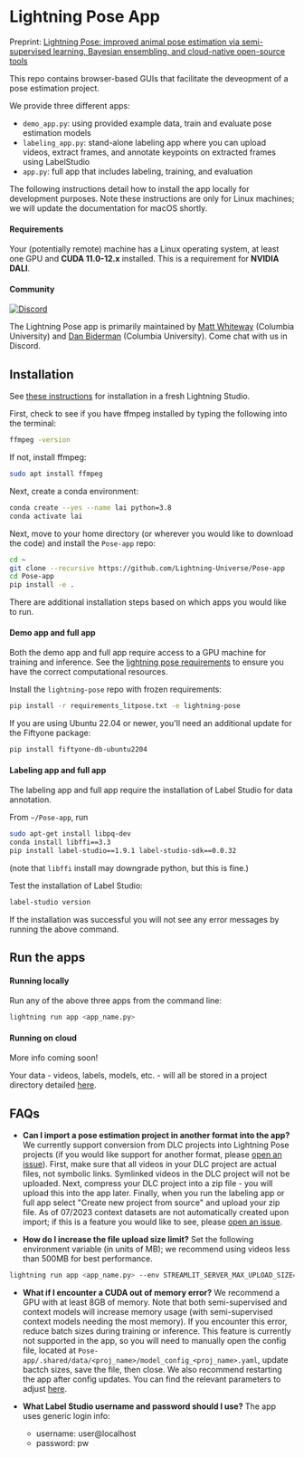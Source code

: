 # Lightning Pose App

Preprint: [Lightning Pose: improved animal pose estimation via semi-supervised learning, Bayesian ensembling, and cloud-native open-source tools](https://www.biorxiv.org/content/10.1101/2023.04.28.538703v1)

This repo contains browser-based GUIs that facilitate the deveopment of a pose estimation project.

We provide three different apps:
* `demo_app.py`: using provided example data, train and evaluate pose estimation models
* `labeling_app.py`: stand-alone labeling app where you can upload videos, extract frames, and annotate keypoints on extracted frames using LabelStudio
* `app.py`: full app that includes labeling, training, and evaluation

The following instructions detail how to install the app locally for development purposes.
Note these instructions are only for Linux machines; we will update the documentation for macOS 
shortly.

#### Requirements
Your (potentially remote) machine has a Linux operating system, 
at least one GPU and **CUDA 11.0-12.x** installed. 
This is a requirement for **NVIDIA DALI**.

#### Community
[![Discord](https://img.shields.io/discord/1103381776895856720)](https://discord.gg/tDUPdRj4BM)

The Lightning Pose app is primarily maintained by 
[Matt Whiteway](https://themattinthehatt.github.io/) (Columbia University)
and 
[Dan Biderman](https://dan-biderman.netlify.app) (Columbia University). 
Come chat with us in Discord.

## Installation

See [these instructions](docs/studio_installation.md) for installation in a fresh Lightning Studio.

First, check to see if you have ffmpeg installed by typing the following into the terminal:
```bash
ffmpeg -version
```
If not, install ffmpeg:
```bash
sudo apt install ffmpeg
```

Next, create a conda environment:

```bash
conda create --yes --name lai python=3.8
conda activate lai
```

Next, move to your home directory (or wherever you would like to download the code) 
and install the `Pose-app` repo:
```bash
cd ~
git clone --recursive https://github.com/Lightning-Universe/Pose-app
cd Pose-app
pip install -e .
```

There are additional installation steps based on which apps you would like to run.

#### Demo app and full app
Both the demo app and full app require access to a GPU machine for training and inference. See the
[lightning pose requirements](https://github.com/danbider/lightning-pose#requirements) 
to ensure you have the correct computational resources.

Install the `lightning-pose` repo with frozen requirements:
```bash
pip install -r requirements_litpose.txt -e lightning-pose
```

If you are using Ubuntu 22.04 or newer, you'll need an additional update for the Fiftyone package:
```bash
pip install fiftyone-db-ubuntu2204
```

#### Labeling app and full app
The labeling app and full app require the installation of Label Studio for data annotation.

From `~/Pose-app`, run
```bash
sudo apt-get install libpq-dev
conda install libffi==3.3
pip install label-studio==1.9.1 label-studio-sdk==0.0.32
```

(note that `libffi` install may downgrade python, but this is fine.)

Test the installation of Label Studio:
```bash
label-studio version
```
If the installation was successful you will not see any error messages by running the above command.

## Run the apps

#### Running locally
Run any of the above three apps from the command line:
```bash
lightning run app <app_name.py>
```

#### Running on cloud
More info coming soon!

[comment]: <> (Running the app on the cloud is easy!)
[comment]: <> (```bash)
[comment]: <> (lightning run app <app_name.py> --cloud --env NVIDIA_DRIVER_CAPABILITIES=compute,utility,video)
[comment]: <> (```)

Your data - videos, labels, models, etc. - will all be stored in a project directory detailed 
[here](docs/directory_structure.md).

## FAQs

* **Can I import a pose estimation project in another format into the app?** 
We currently support conversion from DLC projects into Lightning Pose projects
(if you would like support for another format, 
please [open an issue](https://github.com/Lightning-Universe/Pose-app/issues)). 
First, make sure that all videos in your DLC project are actual files, not symbolic links. 
Symlinked videos in the DLC project will not be uploaded. 
Next, compress your DLC project into a zip file - you will upload this into the app later.
Finally, when you run the labeling app or full app select "Create new project from source" and
upload your zip file. As of 07/2023 context datasets are not automatically created upon import; if
this is a feature you would like to see, 
please [open an issue](https://github.com/Lightning-Universe/Pose-app/issues). 

* **How do I increase the file upload size limit?**
Set the following environment variable (in units of MB);
 we recommend using videos less than 500MB for best performance.
```bash
lightning run app <app_name.py> --env STREAMLIT_SERVER_MAX_UPLOAD_SIZE=500
```

* **What if I encounter a CUDA out of memory error?** 
We recommend a GPU with at least 8GB of memory. 
Note that both semi-supervised and context models will increase memory usage (with semi-supervised 
context models needing the most memory).
If you encounter this error, reduce batch sizes during training or inference.
This feature is currently not supported in the app, so you will need to manually open the config
file, located at `Pose-app/.shared/data/<proj_name>/model_config_<proj_name>.yaml`, update bactch
sizes, save the file, then close. 
We also recommend restarting the app after config updates.
You can find the relevant parameters to adjust 
[here](https://github.com/danbider/lightning-pose/blob/main/docs/config.md). 

* **What Label Studio username and password should I use?** 
The app uses generic login info:
    * username: user@localhost
    * password: pw
